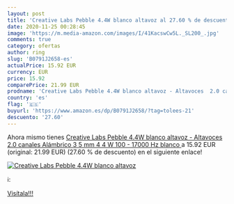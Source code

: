 ```yaml
---
layout: post
title: 'Creative Labs Pebble 4.4W blanco altavoz al 27.60 % de descuento'
date: 2020-11-25 00:28:45
image: 'https://m.media-amazon.com/images/I/41KacswCw5L._SL200_.jpg'
comments: true
category: ofertas
author: ring
slug: 'B0791J2658-es'
actualPrice: 15.92 EUR
currency: EUR
price: 15.92
comparePrice: 21.99 EUR
prodname: 'Creative Labs Pebble 4.4W blanco altavoz - Altavoces  2.0 canales  Alámbrico  3 5 mm  4 4 W  100 - 17000 Hz  blanco '
country: 'es'
flag: '🇪🇸'
buyurl: 'https://www.amazon.es/dp/B0791J2658/?tag=tolees-21'
descuento: '27.60'
---
```


Ahora mismo tienes [Creative Labs Pebble 4.4W blanco altavoz - Altavoces  2.0 canales  Alámbrico  3 5 mm  4 4 W  100 - 17000 Hz  blanco ](https://www.amazon.es/dp/B0791J2658/?tag=tolees-21) a 15.92 EUR (original: 21.99 EUR) (27.60 %  de descuento) en el siguiente enlace!

[![Creative Labs Pebble 4.4W blanco altavoz](https://m.media-amazon.com/images/I/41KacswCw5L._SL200_.jpg)](https://www.amazon.es/dp/B0791J2658/?tag=tolees-21)

ℹ️:


[Visítala!!!](https://www.amazon.es/dp/B0791J2658/?tag=tolees-21)
